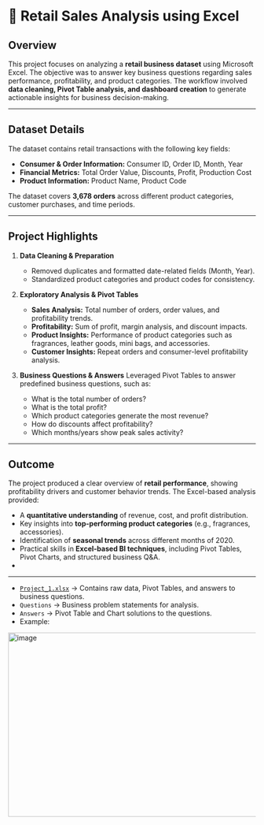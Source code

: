 # 👜 Retail Sales Analysis using Excel

## Overview

This project focuses on analyzing a **retail business dataset** using Microsoft Excel. The objective was to answer key business questions regarding sales performance, profitability, and product categories. The workflow involved **data cleaning, Pivot Table analysis, and dashboard creation** to generate actionable insights for business decision-making.

---

## Dataset Details

The dataset contains retail transactions with the following key fields:

* **Consumer & Order Information:** Consumer ID, Order ID, Month, Year
* **Financial Metrics:** Total Order Value, Discounts, Profit, Production Cost
* **Product Information:** Product Name, Product Code

The dataset covers **3,678 orders** across different product categories, customer purchases, and time periods.

---

## Project Highlights

1. **Data Cleaning & Preparation**

   * Removed duplicates and formatted date-related fields (Month, Year).
   * Standardized product categories and product codes for consistency.

2. **Exploratory Analysis & Pivot Tables**

   * **Sales Analysis:** Total number of orders, order values, and profitability trends.
   * **Profitability:** Sum of profit, margin analysis, and discount impacts.
   * **Product Insights:** Performance of product categories such as fragrances, leather goods, mini bags, and accessories.
   * **Customer Insights:** Repeat orders and consumer-level profitability analysis.

3. **Business Questions & Answers**
   Leveraged Pivot Tables to answer predefined business questions, such as:

   * What is the total number of orders?
   * What is the total profit?
   * Which product categories generate the most revenue?
   * How do discounts affect profitability?
   * Which months/years show peak sales activity?

---

## Outcome

The project produced a clear overview of **retail performance**, showing profitability drivers and customer behavior trends. The Excel-based analysis provided:

* A **quantitative understanding** of revenue, cost, and profit distribution.
* Key insights into **top-performing product categories** (e.g., fragrances, accessories).
* Identification of **seasonal trends** across different months of 2020.
* Practical skills in **Excel-based BI techniques**, including Pivot Tables, Pivot Charts, and structured business Q&A.
* 
---

* [`Project_1.xlsx`](Project_1.xlsx) → Contains raw data, Pivot Tables, and answers to business questions.
* `Questions` → Business problem statements for analysis.
* `Answers` → Pivot Table and Chart solutions to the questions.
* Example:

<img width="877" height="374" alt="image" src="https://github.com/user-attachments/assets/ef272a93-1156-4b7b-bf92-173252bec267" />

